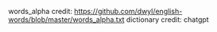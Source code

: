 words_alpha credit: https://github.com/dwyl/english-words/blob/master/words_alpha.txt
dictionary credit: chatgpt